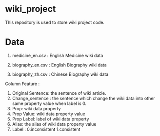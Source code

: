 # wiki_project
This repository is used to store wiki project code.
# Data
1. medicine_en.csv : English Medicine wiki data

2. biography_en.csv : English Biography wiki data

3. biography_zh.csv : Chinese Biography wiki data

Column Feature : 
1. Original Sentence: the sentence of wiki article.
2. Change_sentence : the sentence which change the wiki data into other same property value when label is 0.
3. Prop: wiki data property
4. Prop Value: wiki data property value
5. Prop Label: label of wiki data property
6. Alias: the alias of wiki data property value
7. Label : 0:inconsistent 1:consistent
